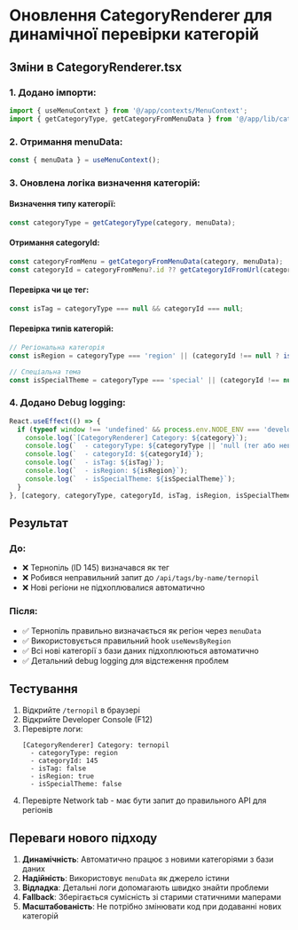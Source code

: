 # Оновлення CategoryRenderer для динамічної перевірки категорій

## Зміни в CategoryRenderer.tsx

### 1. Додано імпорти:
```typescript
import { useMenuContext } from '@/app/contexts/MenuContext';
import { getCategoryType, getCategoryFromMenuData } from '@/app/lib/categoryUtils';
```

### 2. Отримання menuData:
```typescript
const { menuData } = useMenuContext();
```

### 3. Оновлена логіка визначення категорій:

#### Визначення типу категорії:
```typescript
const categoryType = getCategoryType(category, menuData);
```

#### Отримання categoryId:
```typescript
const categoryFromMenu = getCategoryFromMenuData(category, menuData);
const categoryId = categoryFromMenu?.id ?? getCategoryIdFromUrl(category, menuData);
```

#### Перевірка чи це тег:
```typescript
const isTag = categoryType === null && categoryId === null;
```

#### Перевірка типів категорій:
```typescript
// Регіональна категорія
const isRegion = categoryType === 'region' || (categoryId !== null ? isRegionCategoryFromMapper(categoryId) : false);

// Спеціальна тема
const isSpecialTheme = categoryType === 'special' || (categoryId !== null && isSpecialThemeCategory(categoryId));
```

### 4. Додано Debug logging:
```typescript
React.useEffect(() => {
  if (typeof window !== 'undefined' && process.env.NODE_ENV === 'development') {
    console.log(`[CategoryRenderer] Category: ${category}`);
    console.log(`  - categoryType: ${categoryType || 'null (тег або невалідна)'}`);
    console.log(`  - categoryId: ${categoryId}`);
    console.log(`  - isTag: ${isTag}`);
    console.log(`  - isRegion: ${isRegion}`);
    console.log(`  - isSpecialTheme: ${isSpecialTheme}`);
  }
}, [category, categoryType, categoryId, isTag, isRegion, isSpecialTheme]);
```

## Результат

### До:
- ❌ Тернопіль (ID 145) визначався як тег
- ❌ Робився неправильний запит до `/api/tags/by-name/ternopil`
- ❌ Нові регіони не підхоплювалися автоматично

### Після:
- ✅ Тернопіль правильно визначається як регіон через `menuData`
- ✅ Використовується правильний hook `useNewsByRegion`
- ✅ Всі нові категорії з бази даних підхоплюються автоматично
- ✅ Детальний debug logging для відстеження проблем

## Тестування

1. Відкрийте `/ternopil` в браузері
2. Відкрийте Developer Console (F12)
3. Перевірте логи:
   ```
   [CategoryRenderer] Category: ternopil
     - categoryType: region
     - categoryId: 145
     - isTag: false
     - isRegion: true
     - isSpecialTheme: false
   ```
4. Перевірте Network tab - має бути запит до правильного API для регіонів

## Переваги нового підходу

1. **Динамічність**: Автоматично працює з новими категоріями з бази даних
2. **Надійність**: Використовує `menuData` як джерело істини
3. **Відладка**: Детальні логи допомагають швидко знайти проблеми
4. **Fallback**: Зберігається сумісність зі старими статичними маперами
5. **Масштабованість**: Не потрібно змінювати код при додаванні нових категорій

